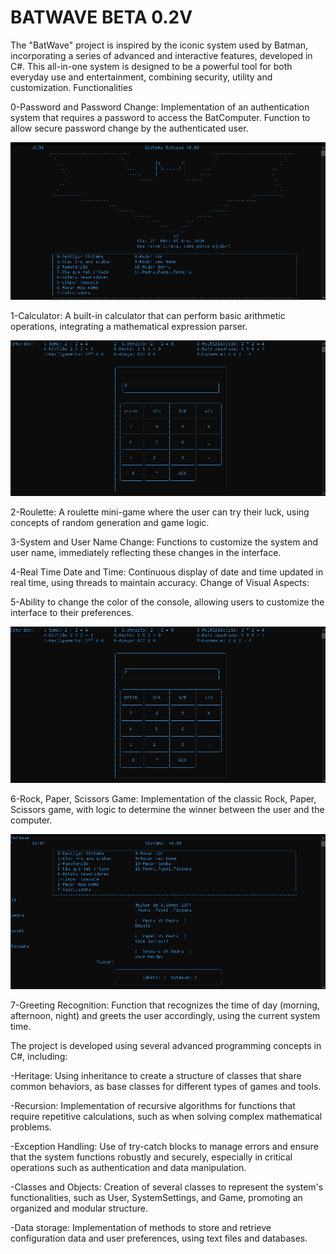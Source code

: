 # BATWAVE BETA 0.2V
The "BatWave" project is inspired by the iconic system used by Batman, incorporating a series of advanced and
interactive features, developed in C#. This all-in-one system is designed to be a powerful tool for both everyday
use and entertainment, combining security, utility and customization.
Functionalities
      
0-Password and Password Change:
Implementation of an authentication system that requires a password to access the BatComputer.
Function to allow secure password change by the authenticated user.

![Alt text](imgs/img01.png)

1-Calculator:
A built-in calculator that can perform basic arithmetic operations, integrating a mathematical expression parser.

![Alt text](imgs/img02.png)
      
2-Roulette:
A roulette mini-game where the user can try their luck, using concepts of random generation and game logic.
      
3-System and User Name Change:
Functions to customize the system and user name, immediately reflecting these changes in the interface.
      
4-Real Time Date and Time:
Continuous display of date and time updated in real time, using threads to maintain accuracy.
Change of Visual Aspects:

5-Ability to change the color of the console, allowing users to customize the interface to their preferences.

![Alt text](imgs/img02.png)

6-Rock, Paper, Scissors Game:
Implementation of the classic Rock, Paper, Scissors game, with logic to determine the winner between the user and
the computer.

![Alt text](imgs/img04.png)
      
7-Greeting Recognition:
Function that recognizes the time of day (morning, afternoon, night) and greets the user accordingly, using the
current system time.
      
The project is developed using several advanced programming concepts in C#, including:
      
-Heritage:
Using inheritance to create a structure of classes that share common behaviors, as base classes for different
types
of games and tools.
      
-Recursion:
Implementation of recursive algorithms for functions that require repetitive calculations, such as when solving
complex mathematical problems.
      
-Exception Handling:
Use of try-catch blocks to manage errors and ensure that the system functions robustly and securely, especially in
critical operations such as authentication and data manipulation.
      
-Classes and Objects:
Creation of several classes to represent the system's functionalities, such as User, SystemSettings, and Game,
promoting an organized and modular structure.
      
-Data storage:
Implementation of methods to store and retrieve configuration data and user preferences, using text files and
databases.

